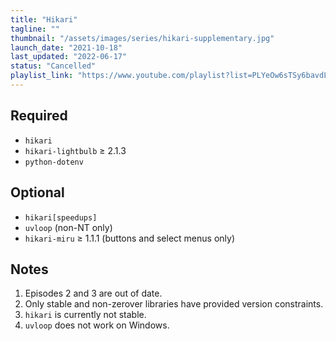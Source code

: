 ```yaml
---
title: "Hikari"
tagline: ""
thumbnail: "/assets/images/series/hikari-supplementary.jpg"
launch_date: "2021-10-18"
last_updated: "2022-06-17"
status: "Cancelled"
playlist_link: "https://www.youtube.com/playlist?list=PLYeOw6sTSy6bavdLzROgQl6PAVuLh-xhE"
---
```


## Required

* `hikari`
* `hikari-lightbulb` ≥ 2.1.3
* `python-dotenv`

## Optional

* `hikari[speedups]`
* `uvloop` (non-NT only)
* `hikari-miru` ≥ 1.1.1 (buttons and select menus only)

## Notes

1. Episodes 2 and 3 are out of date.
2. Only stable and non-zerover libraries have provided version constraints.
3. `hikari` is currently not stable.
4. `uvloop` does not work on Windows.
